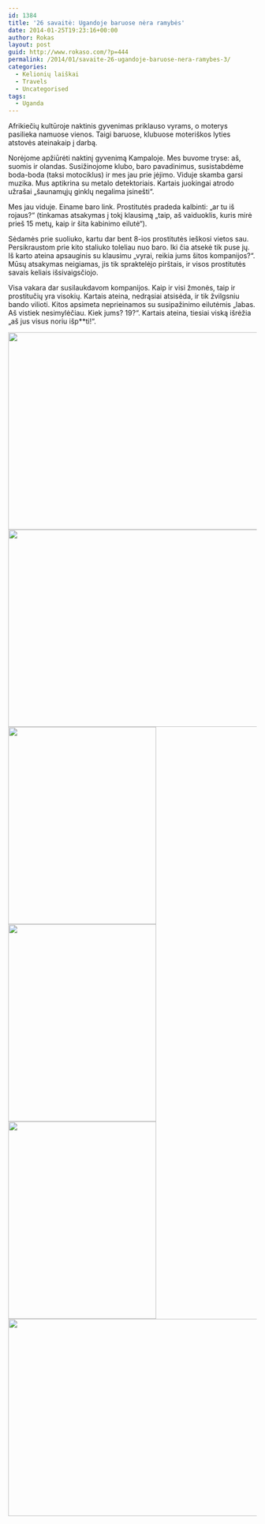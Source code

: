 ```yaml
---
id: 1384
title: '26 savaitė: Ugandoje baruose nėra ramybės'
date: 2014-01-25T19:23:16+00:00
author: Rokas
layout: post
guid: http://www.rokaso.com/?p=444
permalink: /2014/01/savaite-26-ugandoje-baruose-nera-ramybes-3/
categories:
  - Kelionių laiškai
  - Travels
  - Uncategorised
tags:
  - Uganda
---
```

Afrikiečių kultūroje naktinis gyvenimas priklauso vyrams, o moterys pasilieka namuose vienos. Taigi baruose, klubuose moteriškos lyties atstovės ateinakaip į darbą.

Norėjome apžiūrėti naktinį gyvenimą Kampaloje. Mes buvome tryse: aš, suomis ir olandas. Susižinojome klubo, baro pavadinimus, susistabdėme boda-boda (taksi motociklus) ir mes jau prie įėjimo. Viduje skamba garsi muzika. Mus aptikrina su metalo detektoriais. Kartais juokingai atrodo užrašai „šaunamųjų ginklų negalima įsinešti“.

Mes jau viduje. Einame baro link. Prostitutės pradeda kalbinti: „ar tu iš rojaus?“ (tinkamas atsakymas į tokį klausimą „taip, aš vaiduoklis, kuris mirė prieš 15 metų, kaip ir šita kabinimo eilutė“).

Sėdamės prie suoliuko, kartu dar bent 8-ios prostitutės ieškosi vietos sau. Persikraustom prie kito staliuko toleliau nuo baro. Iki čia atsekė tik puse jų. Iš karto ateina apsauginis su klausimu „vyrai, reikia jums šitos kompanijos?“. Mūsų atsakymas neigiamas, jis tik spraktelėjo pirštais, ir visos prostitutės savais keliais išsivaigsčiojo.

Visa vakara dar susilaukdavom kompanijos. Kaip ir visi žmonės, taip ir prostitučių yra visokių. Kartais ateina, nedrąsiai atsisėda, ir tik žvilgsniu bando vilioti. Kitos apsimeta neprieinamos su susipažinimo eilutėmis „labas. Aš vistiek nesimylėčiau. Kiek jums? 19?“. Kartais ateina, tiesiai viską išrėžia „aš jus visus noriu išp**ti!“.

[<img class="alignnone size-medium wp-image-1717" src="https://d1ra7kav7kguzj.cloudfront.net/2014/01/IMG_8289-Edit-533x400.jpg" alt="" width="533" height="400" srcset="https://d1ra7kav7kguzj.cloudfront.net/2014/01/IMG_8289-Edit-533x400.jpg 533w, https://d1ra7kav7kguzj.cloudfront.net/2014/01/IMG_8289-Edit-800x600.jpg 800w, https://d1ra7kav7kguzj.cloudfront.net/2014/01/IMG_8289-Edit-768x576.jpg 768w, https://d1ra7kav7kguzj.cloudfront.net/2014/01/IMG_8289-Edit-1200x900.jpg 1200w, https://d1ra7kav7kguzj.cloudfront.net/2014/01/IMG_8289-Edit-370x278.jpg 370w, https://d1ra7kav7kguzj.cloudfront.net/2014/01/IMG_8289-Edit-1040x780.jpg 1040w, https://d1ra7kav7kguzj.cloudfront.net/2014/01/IMG_8289-Edit-1067x800.jpg 1067w" sizes="(max-width: 533px) 100vw, 533px" />](https://d1ra7kav7kguzj.cloudfront.net/2014/01/IMG_8289-Edit.jpg) [<img class="alignnone size-medium wp-image-1718" src="https://d1ra7kav7kguzj.cloudfront.net/2014/01/IMG_8296-Edit-533x400.jpg" alt="" width="533" height="400" srcset="https://d1ra7kav7kguzj.cloudfront.net/2014/01/IMG_8296-Edit-533x400.jpg 533w, https://d1ra7kav7kguzj.cloudfront.net/2014/01/IMG_8296-Edit-800x600.jpg 800w, https://d1ra7kav7kguzj.cloudfront.net/2014/01/IMG_8296-Edit-768x576.jpg 768w, https://d1ra7kav7kguzj.cloudfront.net/2014/01/IMG_8296-Edit-1200x900.jpg 1200w, https://d1ra7kav7kguzj.cloudfront.net/2014/01/IMG_8296-Edit-370x278.jpg 370w, https://d1ra7kav7kguzj.cloudfront.net/2014/01/IMG_8296-Edit-1040x780.jpg 1040w, https://d1ra7kav7kguzj.cloudfront.net/2014/01/IMG_8296-Edit-1067x800.jpg 1067w" sizes="(max-width: 533px) 100vw, 533px" />](https://d1ra7kav7kguzj.cloudfront.net/2014/01/IMG_8296-Edit.jpg) [<img class="alignnone size-medium wp-image-1719" src="https://d1ra7kav7kguzj.cloudfront.net/2014/01/IMG_8297-Edit-300x400.jpg" alt="" width="300" height="400" srcset="https://d1ra7kav7kguzj.cloudfront.net/2014/01/IMG_8297-Edit-300x400.jpg 300w, https://d1ra7kav7kguzj.cloudfront.net/2014/01/IMG_8297-Edit-525x700.jpg 525w, https://d1ra7kav7kguzj.cloudfront.net/2014/01/IMG_8297-Edit-768x1024.jpg 768w, https://d1ra7kav7kguzj.cloudfront.net/2014/01/IMG_8297-Edit-750x1000.jpg 750w, https://d1ra7kav7kguzj.cloudfront.net/2014/01/IMG_8297-Edit-370x493.jpg 370w, https://d1ra7kav7kguzj.cloudfront.net/2014/01/IMG_8297-Edit-1040x1387.jpg 1040w, https://d1ra7kav7kguzj.cloudfront.net/2014/01/IMG_8297-Edit-600x800.jpg 600w, https://d1ra7kav7kguzj.cloudfront.net/2014/01/IMG_8297-Edit.jpg 1536w" sizes="(max-width: 300px) 100vw, 300px" />](https://d1ra7kav7kguzj.cloudfront.net/2014/01/IMG_8297-Edit.jpg) [<img class="alignnone size-medium wp-image-1720" src="https://d1ra7kav7kguzj.cloudfront.net/2014/01/IMG_8313-Edit-300x400.jpg" alt="" width="300" height="400" srcset="https://d1ra7kav7kguzj.cloudfront.net/2014/01/IMG_8313-Edit-300x400.jpg 300w, https://d1ra7kav7kguzj.cloudfront.net/2014/01/IMG_8313-Edit-525x700.jpg 525w, https://d1ra7kav7kguzj.cloudfront.net/2014/01/IMG_8313-Edit-768x1024.jpg 768w, https://d1ra7kav7kguzj.cloudfront.net/2014/01/IMG_8313-Edit-750x1000.jpg 750w, https://d1ra7kav7kguzj.cloudfront.net/2014/01/IMG_8313-Edit-370x493.jpg 370w, https://d1ra7kav7kguzj.cloudfront.net/2014/01/IMG_8313-Edit-1040x1387.jpg 1040w, https://d1ra7kav7kguzj.cloudfront.net/2014/01/IMG_8313-Edit-600x800.jpg 600w, https://d1ra7kav7kguzj.cloudfront.net/2014/01/IMG_8313-Edit.jpg 1536w" sizes="(max-width: 300px) 100vw, 300px" />](https://d1ra7kav7kguzj.cloudfront.net/2014/01/IMG_8313-Edit.jpg) [<img class="alignnone size-medium wp-image-1721" src="https://d1ra7kav7kguzj.cloudfront.net/2014/01/IMG_8320-Edit-300x400.jpg" alt="" width="300" height="400" srcset="https://d1ra7kav7kguzj.cloudfront.net/2014/01/IMG_8320-Edit-300x400.jpg 300w, https://d1ra7kav7kguzj.cloudfront.net/2014/01/IMG_8320-Edit-525x700.jpg 525w, https://d1ra7kav7kguzj.cloudfront.net/2014/01/IMG_8320-Edit-768x1024.jpg 768w, https://d1ra7kav7kguzj.cloudfront.net/2014/01/IMG_8320-Edit-750x1000.jpg 750w, https://d1ra7kav7kguzj.cloudfront.net/2014/01/IMG_8320-Edit-370x493.jpg 370w, https://d1ra7kav7kguzj.cloudfront.net/2014/01/IMG_8320-Edit-1040x1387.jpg 1040w, https://d1ra7kav7kguzj.cloudfront.net/2014/01/IMG_8320-Edit-600x800.jpg 600w, https://d1ra7kav7kguzj.cloudfront.net/2014/01/IMG_8320-Edit.jpg 1536w" sizes="(max-width: 300px) 100vw, 300px" />](https://d1ra7kav7kguzj.cloudfront.net/2014/01/IMG_8320-Edit.jpg) [<img class="alignnone size-medium wp-image-1722" src="https://d1ra7kav7kguzj.cloudfront.net/2014/01/IMG_8322-Edit-533x400.jpg" alt="" width="533" height="400" srcset="https://d1ra7kav7kguzj.cloudfront.net/2014/01/IMG_8322-Edit-533x400.jpg 533w, https://d1ra7kav7kguzj.cloudfront.net/2014/01/IMG_8322-Edit-800x600.jpg 800w, https://d1ra7kav7kguzj.cloudfront.net/2014/01/IMG_8322-Edit-768x576.jpg 768w, https://d1ra7kav7kguzj.cloudfront.net/2014/01/IMG_8322-Edit-1200x900.jpg 1200w, https://d1ra7kav7kguzj.cloudfront.net/2014/01/IMG_8322-Edit-370x278.jpg 370w, https://d1ra7kav7kguzj.cloudfront.net/2014/01/IMG_8322-Edit-1040x780.jpg 1040w, https://d1ra7kav7kguzj.cloudfront.net/2014/01/IMG_8322-Edit-1067x800.jpg 1067w" sizes="(max-width: 533px) 100vw, 533px" />](https://d1ra7kav7kguzj.cloudfront.net/2014/01/IMG_8322-Edit.jpg)
